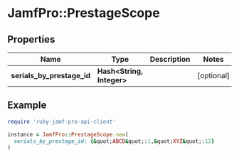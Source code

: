 # JamfPro::PrestageScope

## Properties

| Name | Type | Description | Notes |
| ---- | ---- | ----------- | ----- |
| **serials_by_prestage_id** | **Hash&lt;String, Integer&gt;** |  | [optional] |

## Example

```ruby
require 'ruby-jamf-pro-api-client'

instance = JamfPro::PrestageScope.new(
  serials_by_prestage_id: {&quot;ABCD&quot;:1,&quot;XYZ&quot;:12}
)
```


